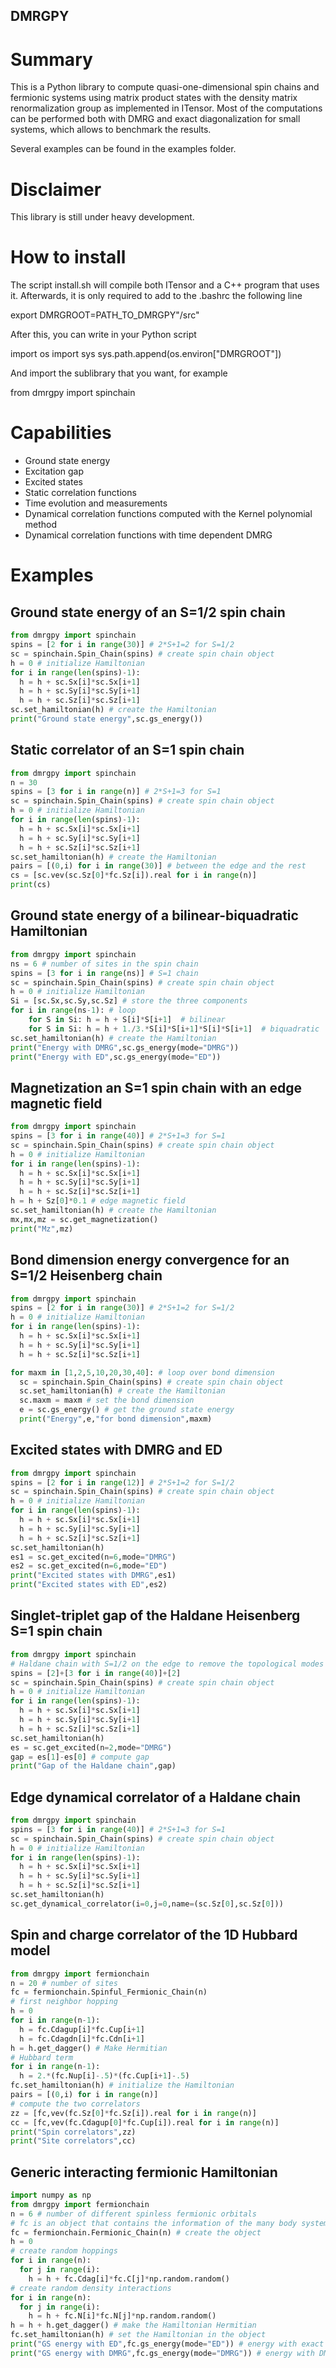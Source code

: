 ## DMRGPY ##

# Summary #

This is a Python library to compute quasi-one-dimensional
spin chains and fermionic systems using matrix product states
with the density matrix renormalization group as implemented in ITensor. Most
of the computations can be performed both with DMRG and exact
diagonalization for small systems, which allows to benchmark the
results.

Several examples can be found in the examples folder.

# Disclaimer #

This library is still under heavy development.

# How to install #

The script install.sh will compile both ITensor and a C++ program
that uses it. Afterwards, it is only required to add to the .bashrc
the following line

export DMRGROOT=PATH_TO_DMRGPY"/src"

After this, you can write in your Python script

import os
import sys
sys.path.append(os.environ["DMRGROOT"])

And import the sublibrary that you want, for example

from dmrgpy import spinchain

# Capabilities #
- Ground state energy
- Excitation gap
- Excited states
- Static correlation functions
- Time evolution and measurements
- Dynamical correlation functions computed with the Kernel polynomial method
- Dynamical correlation functions with time dependent DMRG


# Examples

## Ground state energy of an S=1/2 spin chain
```python
from dmrgpy import spinchain
spins = [2 for i in range(30)] # 2*S+1=2 for S=1/2
sc = spinchain.Spin_Chain(spins) # create spin chain object
h = 0 # initialize Hamiltonian
for i in range(len(spins)-1): 
  h = h + sc.Sx[i]*sc.Sx[i+1]
  h = h + sc.Sy[i]*sc.Sy[i+1]
  h = h + sc.Sz[i]*sc.Sz[i+1]
sc.set_hamiltonian(h) # create the Hamiltonian
print("Ground state energy",sc.gs_energy())
```

## Static correlator of an S=1 spin chain
```python
from dmrgpy import spinchain
n = 30
spins = [3 for i in range(n)] # 2*S+1=3 for S=1
sc = spinchain.Spin_Chain(spins) # create spin chain object
h = 0 # initialize Hamiltonian
for i in range(len(spins)-1): 
  h = h + sc.Sx[i]*sc.Sx[i+1]
  h = h + sc.Sy[i]*sc.Sy[i+1]
  h = h + sc.Sz[i]*sc.Sz[i+1]
sc.set_hamiltonian(h) # create the Hamiltonian
pairs = [(0,i) for i in range(30)] # between the edge and the rest
cs = [sc.vev(sc.Sz[0]*fc.Sz[i]).real for i in range(n)]
print(cs)
```

## Ground state energy of a bilinear-biquadratic Hamiltonian
```python
from dmrgpy import spinchain
ns = 6 # number of sites in the spin chain
spins = [3 for i in range(ns)] # S=1 chain
sc = spinchain.Spin_Chain(spins) # create spin chain object
h = 0 # initialize Hamiltonian
Si = [sc.Sx,sc.Sy,sc.Sz] # store the three components
for i in range(ns-1): # loop 
    for S in Si: h = h + S[i]*S[i+1]  # bilinear
    for S in Si: h = h + 1./3.*S[i]*S[i+1]*S[i]*S[i+1]  # biquadratic
sc.set_hamiltonian(h) # create the Hamiltonian
print("Energy with DMRG",sc.gs_energy(mode="DMRG"))
print("Energy with ED",sc.gs_energy(mode="ED"))
```

## Magnetization an S=1 spin chain with an edge magnetic field
```python
from dmrgpy import spinchain
spins = [3 for i in range(40)] # 2*S+1=3 for S=1
sc = spinchain.Spin_Chain(spins) # create spin chain object
h = 0 # initialize Hamiltonian
for i in range(len(spins)-1): 
  h = h + sc.Sx[i]*sc.Sx[i+1]
  h = h + sc.Sy[i]*sc.Sy[i+1]
  h = h + sc.Sz[i]*sc.Sz[i+1]
h = h + Sz[0]*0.1 # edge magnetic field
sc.set_hamiltonian(h) # create the Hamiltonian
mx,mx,mz = sc.get_magnetization()
print("Mz",mz)
```

## Bond dimension energy convergence for an S=1/2 Heisenberg chain
```python
from dmrgpy import spinchain
spins = [2 for i in range(30)] # 2*S+1=2 for S=1/2
h = 0 # initialize Hamiltonian
for i in range(len(spins)-1): 
  h = h + sc.Sx[i]*sc.Sx[i+1]
  h = h + sc.Sy[i]*sc.Sy[i+1]
  h = h + sc.Sz[i]*sc.Sz[i+1]

for maxm in [1,2,5,10,20,30,40]: # loop over bond dimension
  sc = spinchain.Spin_Chain(spins) # create spin chain object
  sc.set_hamiltonian(h) # create the Hamiltonian
  sc.maxm = maxm # set the bond dimension
  e = sc.gs_energy() # get the ground state energy
  print("Energy",e,"for bond dimension",maxm)
```


## Excited states with DMRG and ED 
```python
from dmrgpy import spinchain
spins = [2 for i in range(12)] # 2*S+1=2 for S=1/2
sc = spinchain.Spin_Chain(spins) # create spin chain object
h = 0 # initialize Hamiltonian
for i in range(len(spins)-1): 
  h = h + sc.Sx[i]*sc.Sx[i+1]
  h = h + sc.Sy[i]*sc.Sy[i+1]
  h = h + sc.Sz[i]*sc.Sz[i+1]
sc.set_hamiltonian(h)
es1 = sc.get_excited(n=6,mode="DMRG")
es2 = sc.get_excited(n=6,mode="ED")
print("Excited states with DMRG",es1)
print("Excited states with ED",es2)
```

## Singlet-triplet gap of the Haldane Heisenberg S=1 spin chain
```python
from dmrgpy import spinchain
# Haldane chain with S=1/2 on the edge to remove the topological modes
spins = [2]+[3 for i in range(40)]+[2]
sc = spinchain.Spin_Chain(spins) # create spin chain object
h = 0 # initialize Hamiltonian
for i in range(len(spins)-1): 
  h = h + sc.Sx[i]*sc.Sx[i+1]
  h = h + sc.Sy[i]*sc.Sy[i+1]
  h = h + sc.Sz[i]*sc.Sz[i+1]
sc.set_hamiltonian(h)
es = sc.get_excited(n=2,mode="DMRG")
gap = es[1]-es[0] # compute gap
print("Gap of the Haldane chain",gap)
```

## Edge dynamical correlator of a Haldane chain
```python
from dmrgpy import spinchain
spins = [3 for i in range(40)] # 2*S+1=3 for S=1
sc = spinchain.Spin_Chain(spins) # create spin chain object
h = 0 # initialize Hamiltonian
for i in range(len(spins)-1): 
  h = h + sc.Sx[i]*sc.Sx[i+1]
  h = h + sc.Sy[i]*sc.Sy[i+1]
  h = h + sc.Sz[i]*sc.Sz[i+1]
sc.set_hamiltonian(h)
sc.get_dynamical_correlator(i=0,j=0,name=(sc.Sz[0],sc.Sz[0]))
```


## Spin and charge correlator of the 1D Hubbard model
```python
from dmrgpy import fermionchain
n = 20 # number of sites
fc = fermionchain.Spinful_Fermionic_Chain(n)
# first neighbor hopping
h = 0
for i in range(n-1):
  h = fc.Cdagup[i]*fc.Cup[i+1]
  h = fc.Cdagdn[i]*fc.Cdn[i+1]
h = h.get_dagger() # Make Hermitian
# Hubbard term
for i in range(n-1):
  h = 2.*(fc.Nup[i]-.5)*(fc.Cup[i+1]-.5)
fc.set_hamiltonian(h) # initialize the Hamiltonian
pairs = [(0,i) for i in range(n)]
# compute the two correlators
zz = [fc,vev(fc.Sz[0]*fc.Sz[i]).real for i in range(n)]
cc = [fc,vev(fc.Cdagup[0]*fc.Cup[i]).real for i in range(n)]
print("Spin correlators",zz)
print("Site correlators",cc)
```


## Generic interacting fermionic Hamiltonian
```python
import numpy as np
from dmrgpy import fermionchain
n = 6 # number of different spinless fermionic orbitals
# fc is an object that contains the information of the many body system
fc = fermionchain.Fermionic_Chain(n) # create the object
h = 0
# create random hoppings
for i in range(n):
  for j in range(i):
    h = h + fc.Cdag[i]*fc.C[j]*np.random.random()
# create random density interactions
for i in range(n):
  for j in range(i):
    h = h + fc.N[i]*fc.N[j]*np.random.random()
h = h + h.get_dagger() # make the Hamiltonian Hermitian
fc.set_hamiltonian(h) # set the Hamiltonian in the object
print("GS energy with ED",fc.gs_energy(mode="ED")) # energy with exact diag
print("GS energy with DMRG",fc.gs_energy(mode="DMRG")) # energy with DMRG
```

